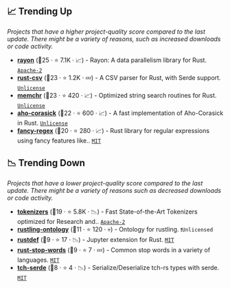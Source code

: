 ## 📈 Trending Up

_Projects that have a higher project-quality score compared to the last update. There might be a variety of reasons, such as increased downloads or code activity._

- <b><a href="https://github.com/rayon-rs/rayon">rayon</a></b> (🥇25 ·  ⭐ 7.1K · 📈) - Rayon: A data parallelism library for Rust. <code><a href="http://bit.ly/3nYMfla">Apache-2</a></code>
- <b><a href="https://github.com/BurntSushi/rust-csv">rust-csv</a></b> (🥈23 ·  ⭐ 1.2K · 💤) - A CSV parser for Rust, with Serde support. <code><a href="http://bit.ly/3rvuUlR">Unlicense</a></code>
- <b><a href="https://github.com/BurntSushi/memchr">memchr</a></b> (🥇23 ·  ⭐ 420 · 📈) - Optimized string search routines for Rust. <code><a href="http://bit.ly/3rvuUlR">Unlicense</a></code>
- <b><a href="https://github.com/BurntSushi/aho-corasick">aho-corasick</a></b> (🥇22 ·  ⭐ 600 · 📈) - A fast implementation of Aho-Corasick in Rust. <code><a href="http://bit.ly/3rvuUlR">Unlicense</a></code>
- <b><a href="https://github.com/fancy-regex/fancy-regex">fancy-regex</a></b> (🥇20 ·  ⭐ 280 · 📈) - Rust library for regular expressions using fancy features like.. <code><a href="http://bit.ly/34MBwT8">MIT</a></code>

## 📉 Trending Down

_Projects that have a lower project-quality score compared to the last update. There might be a variety of reasons such as decreased downloads or code activity._

- <b><a href="https://github.com/huggingface/tokenizers">tokenizers</a></b> (🥇19 ·  ⭐ 5.8K · 📉) - Fast State-of-the-Art Tokenizers optimized for Research and.. <code><a href="http://bit.ly/3nYMfla">Apache-2</a></code>
- <b><a href="https://github.com/sonos/rustling-ontology">rustling-ontology</a></b> (🥈11 ·  ⭐ 120 · 💀) - Ontology for rustling. <code>❗Unlicensed</code>
- <b><a href="https://github.com/emakryo/rustdef">rustdef</a></b> (🥉9 ·  ⭐ 17 · 📉) - Jupyter extension for Rust. <code><a href="http://bit.ly/34MBwT8">MIT</a></code>
- <b><a href="https://github.com/cmccomb/rust-stop-words">rust-stop-words</a></b> (🥉9 ·  ⭐ 7 · 💤) - Common stop words in a variety of languages. <code><a href="http://bit.ly/34MBwT8">MIT</a></code>
- <b><a href="https://github.com/jerry73204/tch-serde">tch-serde</a></b> (🥉8 ·  ⭐ 4 · 📉) - Serialize/Deserialize tch-rs types with serde. <code><a href="http://bit.ly/34MBwT8">MIT</a></code>


